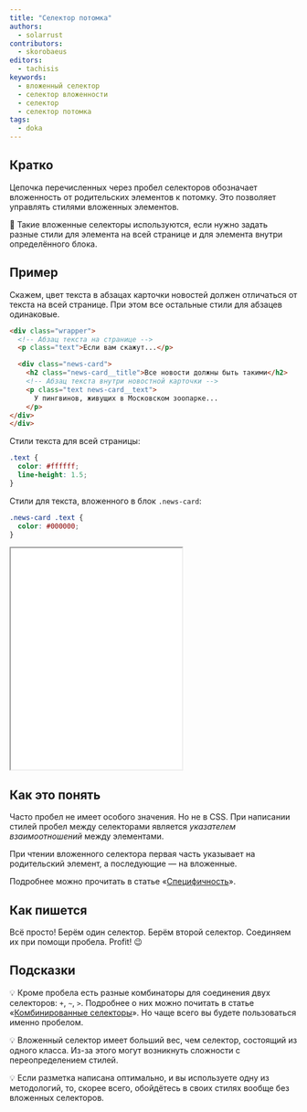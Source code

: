 ```yaml
---
title: "Селектор потомка"
authors:
  - solarrust
contributors:
  - skorobaeus
editors:
  - tachisis
keywords:
  - вложенный селектор
  - селектор вложенности
  - селектор
  - селектор потомка
tags:
  - doka
---
```


## Кратко

Цепочка перечисленных через пробел селекторов обозначает вложенность от родительских элементов к потомку. Это позволяет управлять стилями вложенных элементов.

🤖 Такие вложенные селекторы используются, если нужно задать разные стили для элемента на всей странице и для элемента внутри определённого блока.

## Пример

Скажем, цвет текста в абзацах карточки новостей должен отличаться от текста на всей странице. При этом все остальные стили для абзацев одинаковые.

```html
<div class="wrapper">
  <!-- Абзац текста на странице -->
  <p class="text">Если вам скажут...</p>

  <div class="news-card">
    <h2 class="news-card__title">Все новости должны быть такими</h2>
    <!-- Абзац текста внутри новостной карточки -->
    <p class="text news-card__text">
      У пингвинов, живущих в Московском зоопарке...
    </p>
</div>
</div>
```

Стили текста для всей страницы:

```css
.text {
  color: #ffffff;
  line-height: 1.5;
}
```

Стили для текста, вложенного в блок `.news-card`:

```css
.news-card .text {
  color: #000000;
}
```

<iframe title="Селектор потомка" src="demos/nested-selector/" height="388"></iframe>

## Как это понять

Часто пробел не имеет особого значения. Но не в CSS. При написании стилей пробел между селекторами является _указателем взаимоотношений_ между элементами.

При чтении вложенного селектора первая часть указывает на родительский элемент, а последующие — на вложенные.

Подробнее можно прочитать в статье «[Специфичность](/css/specificity/)».

## Как пишется

Всё просто! Берём один селектор. Берём второй селектор. Соединяем их при помощи пробела. Profit! 😉

## Подсказки

💡 Кроме пробела есть разные комбинаторы для соединения двух селекторов: `+`, `~`, `>`. Подробнее о них можно почитать в статье «[Комбинированные селекторы](/css/combined-selectors/)». Но чаще всего вы будете пользоваться именно пробелом.

💡 Вложенный селектор имеет больший вес, чем селектор, состоящий из одного класса. Из-за этого могут возникнуть сложности с переопределением стилей.

💡 Если разметка написана оптимально, и вы используете одну из методологий, то, скорее всего, обойдётесь в своих стилях вообще без вложенных селекторов.
